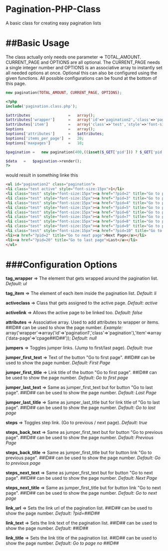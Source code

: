 Pagination-PHP-Class
====================

A basic class for creating easy pagination lists

##Basic Usage
=============

The class actually only needs one parameter => TOTAL_AMOUNT. CURRENT_PAGE and OPTIONS are all optional. The CURRENT_PAGE needs a single integer number and OPTIONS is an associative array to instantly set all needed options at once. Optional this can also be configured using the given functions. All possible configurations can be found at the bottom of this page.

```php
new pagination(TOTAL_AMOUNT, CURRENT_PAGE, OPTIONS);
```

```php 
<?php
include('pagination.class.php');

$attributes  				=	array();
$attributes['wrapper']		=	array('id'=>'pagination2','class'=>'pagination');
$attributes['item']			=	array('class'=>'test','style'=>'font-size:15px');
$options					=	array();
$options['attributes']		=	$attributes;
$options['items_per_page']	=	20;
$options['maxpages']		=	10;

$pagination	=	new pagination(400,((isset($_GET['pid'])) ? $_GET['pid']:1),$options);

$data	=	$pagination->render();
?>
```

would result in something linke this

```html
<ul id="pagination2" class="pagination">
<li class="test active" style="font-size:15px">1</li>
<li class="test" style="font-size:15px"><a href="?pid=2" title="Go to page no 2">2</a></li>
<li class="test" style="font-size:15px"><a href="?pid=3" title="Go to page no 3">3</a></li>
<li class="test" style="font-size:15px"><a href="?pid=4" title="Go to page no 4">4</a></li>
<li class="test" style="font-size:15px"><a href="?pid=5" title="Go to page no 5">5</a></li>
<li class="test" style="font-size:15px"><a href="?pid=6" title="Go to page no 6">6</a></li>
<li class="test" style="font-size:15px"><a href="?pid=7" title="Go to page no 7">7</a></li>
<li class="test" style="font-size:15px"><a href="?pid=8" title="Go to page no 8">8</a></li>
<li class="test" style="font-size:15px"><a href="?pid=9" title="Go to page no 9">9</a></li>
<li class="test" style="font-size:15px"><a href="?pid=10" title="Go to page no 10">10</a></li>
<li><a href="?pid=2" title="Go to next page">Next Page</a></li>
<li><a href="?pid=20" title="Go to last page">Last</a></li>
</ul>
```

###Configuration Options
=========================
**tag_wrapper**   =>  The element that gets wrapped around the pagination list. *Default: ul*

**tag_item**      =>  The element of each item inside the pagination list. *Default: li*

**activeclass**   =>  Class that gets assigned to the active page. *Default: active*

**activelink**    =>  Allows the active page to be linked too. *Default: false*

**attributes**    =>  Associative array. Used to add attributes to wrapper or items. ##ID## can be used to show the page number. *Example:* array('wrapper'=>array('id'=>'pagination1','class'=>'pagination'),'item'=>array('data-page'=>'cpage##ID##')); *Default: null*

**jumpers**       =>  Toggles jumper links. (Jump to first/last page). *Default: true*

**jumper_first_text**   =>    Text of the button "Go to first page". ##ID## can be used to show the page number. *Default: First Page*

**jumper_first_title**  =>    Link title of the button "Go to first page". ##ID## can be used to show the page number. *Default: Go to first page*

**jumper_last_text**    =>    Same as jumper_first_text but for button "Go to last page". ##ID## can be used to show the page number. *Default: Last Page*

**jumper_last_title**   =>    Same as jumper_last_title but for link title of "Go to last page". ##ID## can be used to show the page number. *Default: Go to last page*

**steps**               =>    Toggles step link. (Go to previous / next page). *Default: true*

**steps_back_text**     =>    Same as jumper_first_text but for button "Go to previous page". ##ID## can be used to show the page number. *Default: Previous Page*

**steps_back_title**    =>    Same as jumper_first_title but for button link "Go to previous page". ##ID## can be used to show the page number. *Default: Go to previous page*

**steps_next_text**     =>    Same as jumper_first_text but for button "Go to next page". ##ID## can be used to show the page number. *Default: Next Page*

**steps_next_title**    =>    Same as jumper_first_title but for button link "Go to next page". ##ID## can be used to show the page number. *Default: Go to next page*

**link_url**            =>    Sets the link url of the pagination list. ##ID## can be used to show the page number. *Default: ?pid=##ID##*

**link_text**           =>    Sets the link text of the pagination list. ##ID## can be used to show the page number. *Default: ##ID##*

**link_title**          =>    Sets the link title of the pagination list. ##ID## can be used to show the page number. *Default: Go to page no ##ID##*
